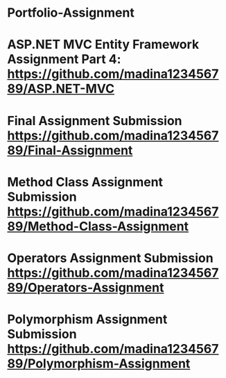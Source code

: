 # Portfolio-Assignment
# ASP.NET MVC Entity Framework Assignment Part 4: https://github.com/madina123456789/ASP.NET-MVC

# Final Assignment Submission https://github.com/madina123456789/Final-Assignment

# Method Class Assignment Submission   https://github.com/madina123456789/Method-Class-Assignment

# Operators Assignment Submission  https://github.com/madina123456789/Operators-Assignment


# Polymorphism Assignment Submission   https://github.com/madina123456789/Polymorphism-Assignment
